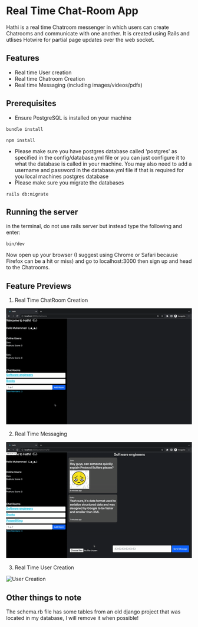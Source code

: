# Real Time Chat-Room App

Hathi is a real time Chatroom messenger in which users can create Chatrooms and communicate with one another. It is created using Rails and utlises Hotwire for partial page updates over the web socket. 

## Features

- Real time User creation
- Real time Chatroom Creation
- Real time Messaging (including images/videos/pdfs)

## Prerequisites

- Ensure PostgreSQL is installed on your machine

```
bundle install
```
```
npm install
```
- Please make sure you have postgres database called 'postgres' as specified in the config/database.yml file or you can just configure it to what the database is called in your machine. You may also need to add a username and password in the database.yml file if that is required for you local machines postgres database
- Please make sure you migrate the databases

```
rails db:migrate
```

## Running the server

in the terminal, do not use rails server but instead type the following and enter:

```
bin/dev

```

Now open up your browser (I suggest using Chrome or Safari because Firefox can be a hit or miss) and go to localhost:3000 then sign up and head to the Chatrooms.

## Feature Previews

1. Real Time ChatRoom Creation

![Chat Room Creation](./app/assets/gifs/real_time_chatroom_creation.gif)



2. Real Time Messaging 

![Real Time Messaging](./app/assets/gifs/real_time_messaging.gif)


3. Real Time User Creation

![User Creation  ](./app/assets/gifs/real_time_user_creation.gif)


## Other things to note

The schema.rb file has some tables from an old django project that was located in my database, I will remove it when possible! 